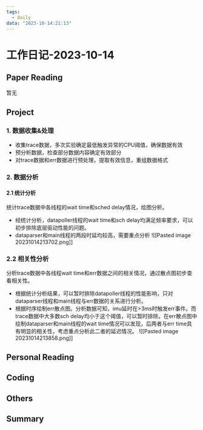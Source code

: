 ```yaml
---
tags:
  - daily
data: "2023-10-14:21:13"
---
```

# 工作日记-2023-10-14
## Paper Reading
暂无
## Project
### 1. 数据收集&处理
- 收集trace数据，多次实验确定最低触发异常的CPU阈值，确保数据有效
- 预分析数据，检查部分数据内容确定有效部分
- 对trace数据和err数据进行预处理，提取有效信息，重组数据格式
### 2. 数据分析
#### 2.1 统计分析
统计trace数据中各线程的wait time和sched delay情况，绘图分析。
- 经统计分析，datapoller线程的wait time和sch delay均满足频率要求，可以初步排除底层驱动性能的问题。
- dataparser和main线程的两段时延均较高，需要重点分析
![[Pasted image 20231014213702.png]]
### 2.2 相关性分析
分析trace数据中各线程wait time和err数据之间的相关情况，通过散点图初步查看相关性。
- 根据统计分析结果，可以暂时排除datapoller线程的性能影响，只对dataparser线程和main线程与err数据的关系进行分析。
- 根据时序绘制err散点图。分析数据可知，imu延时在>3ms时触发err事件。而trace数据中大多数sch delay均小于这个阈值，可以暂时排除。在err散点图中绘制dataparser和main线程的wait time情况可以发现，后两者与err time具有明显的相关性，考虑重点分析此二者的延迟情况。
![[Pasted image 20231014213858.png]]
## Personal Reading
## Coding
## Others
## Summary
